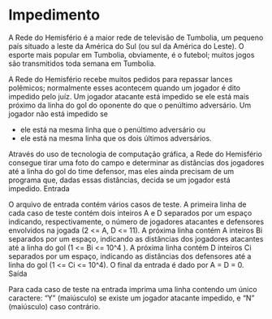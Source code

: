 # Impedimento
A Rede do Hemisfério é a maior rede de televisão de Tumbolia, um pequeno país situado a leste da América do Sul (ou sul da América do Leste). O esporte mais popular em Tumbolia, obviamente, é o futebol; muitos jogos são transmitidos toda semana em Tumbolia.

A Rede do Hemisfério recebe muitos pedidos para repassar lances polêmicos; normalmente esses acontecem quando um jogador é dito impedido pelo juíz. Um jogador atacante está impedido se ele está mais próximo da linha do gol do oponente do que o penúltimo adversário. Um jogador não está impedido se

  - ele está na mesma linha que o penúltimo adversário ou
  - ele está na mesma linha que os dois últimos adversários. 

Através do uso de tecnologia de computação gráfica, a Rede do Hemisfério consegue tirar uma foto do campo e determinar as distâncias dos jogadores até a linha do gol do time defensor, mas eles ainda precisam de um programa que, dadas essas distâncias, decida se um jogador está impedido.
Entrada

O arquivo de entrada contém vários casos de teste. A primeira linha de cada caso de teste contém dois inteiros A e D separados por um espaço indicando, respectivamente, o número de jogadores atacantes e defensores envolvidos na jogada (2 <= A, D <= 11). A próxima linha contém A inteiros Bi separados por um espaço, indicando as distâncias dos jogadores atacantes até a linha do gol (1 <= Bi <= 10^4 ). A próxima linha contém D inteiros Ci separados por um espaço, indicando as distâncias dos defensores até a linha do gol (1 <= Ci <= 10^4). O final da entrada é dado por A = D = 0.
Saída

Para cada caso de teste na entrada imprima uma linha contendo um único caractere: “Y” (maiúsculo) se existe um jogador atacante impedido, e “N” (maiúsculo) caso contrário.